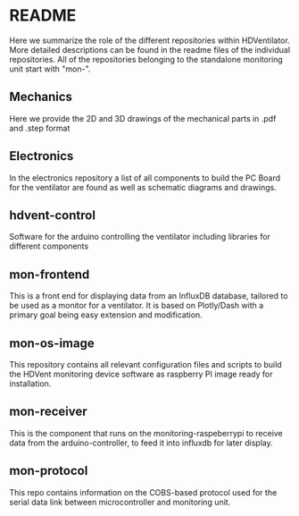 # README
Here we summarize the role of the different repositories within HDVentilator.
More detailed descriptions can be found in the readme files of the individual repositories. 
All of the repositories belonging to the standalone monitoring unit start with "mon-".


## Mechanics
Here we provide the 2D and 3D drawings of the mechanical parts in .pdf and .step format
## Electronics
In the electronics repository a list of all components to build the PC Board for the ventilator are found as well as schematic diagrams and drawings.
## hdvent-control
Software for the arduino controlling the ventilator including libraries for different components

## mon-frontend 
This is a front end for displaying data from an InfluxDB database, tailored to be used as a monitor for a ventilator. It is based on Plotly/Dash with a primary goal being easy extension and modification.

## mon-os-image 
This repository contains all relevant configuration files and scripts to build the HDVent monitoring device software as raspberry PI image ready for installation.
## mon-receiver 
This is the component that runs on the monitoring-raspeberrypi to receive data from the arduino-controller, to feed it into influxdb for later display.
## mon-protocol 
This repo contains information on the COBS-based protocol used for the serial data link between microcontroller and monitoring unit.
